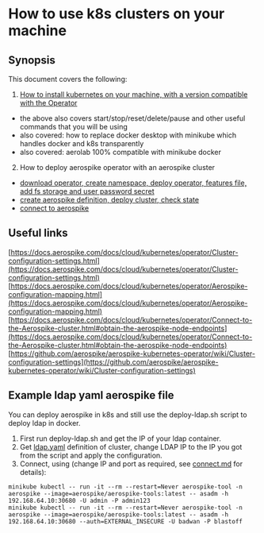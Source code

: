 # How to use k8s clusters on your machine

## Synopsis

This document covers the following:

1. [How to install kubernetes on your machine, with a version compatible with the Operator](install-minikube.md)
  * the above also covers start/stop/reset/delete/pause and other useful commands that you will be using
  * also covered: how to replace docker desktop with minikube which handles docker and k8s transparently
  * also covered: aerolab 100% compatible with minikube docker
2. How to deploy aerospike operator with an aerospike cluster
  * [download operator, create namespace, deploy operator, features file, add fs storage and user password secret](deploy-operator.md)
  * [create aerospike definition, deploy cluster, check state](deploy-aerospike.md)
  * [connect to aerospike](connect.md)

## Useful links

[https://docs.aerospike.com/docs/cloud/kubernetes/operator/Cluster-configuration-settings.html](https://docs.aerospike.com/docs/cloud/kubernetes/operator/Cluster-configuration-settings.html)
[https://docs.aerospike.com/docs/cloud/kubernetes/operator/Aerospike-configuration-mapping.html](https://docs.aerospike.com/docs/cloud/kubernetes/operator/Aerospike-configuration-mapping.html)
[https://docs.aerospike.com/docs/cloud/kubernetes/operator/Connect-to-the-Aerospike-cluster.html#obtain-the-aerospike-node-endpoints](https://docs.aerospike.com/docs/cloud/kubernetes/operator/Connect-to-the-Aerospike-cluster.html#obtain-the-aerospike-node-endpoints)
[https://github.com/aerospike/aerospike-kubernetes-operator/wiki/Cluster-configuration-settings](https://github.com/aerospike/aerospike-kubernetes-operator/wiki/Cluster-configuration-settings)

## Example ldap yaml aerospike file

You can deploy aerospike in k8s and still use the deploy-ldap.sh script to deploy ldap in docker.

1. First run deploy-ldap.sh and get the IP of your ldap container.
2. Get [ldap.yaml](ldap.yaml) definition of cluster, change LDAP IP to the IP you got from the script and apply the configuration.
3. Connect, using (change IP and port as required, see [connect.md](connect.md) for details):

```
minikube kubectl -- run -it --rm --restart=Never aerospike-tool -n aerospike --image=aerospike/aerospike-tools:latest -- asadm -h 192.168.64.10:30680 -U admin -P admin123
minikube kubectl -- run -it --rm --restart=Never aerospike-tool -n aerospike --image=aerospike/aerospike-tools:latest -- asadm -h 192.168.64.10:30680 --auth=EXTERNAL_INSECURE -U badwan -P blastoff
```

